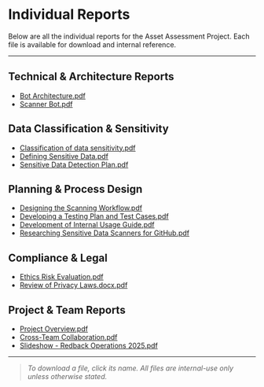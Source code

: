 # Individual Reports

Below are all the individual reports for the Asset Assessment Project. Each file is available for download and internal reference.

---

##  Technical & Architecture Reports
- [Bot Architecture.pdf](https://deakin365.sharepoint.com/:b:/r/sites/RedbackOperations9/Shared%20Documents/Ethics%20Team/Asset%20Scanner/Individual%20Reports/Bot%20Architecture.pdf?csf=1&web=1&e=LG8chK)
- [Scanner Bot.pdf](https://deakin365.sharepoint.com/:b:/r/sites/RedbackOperations9/Shared%20Documents/Ethics%20Team/Asset%20Scanner/Individual%20Reports/Scanner%20Bot.pdf?csf=1&web=1&e=vkkEe4)

##  Data Classification & Sensitivity
- [Classification of data sensitivity.pdf](https://deakin365.sharepoint.com/:b:/r/sites/RedbackOperations9/Shared%20Documents/Ethics%20Team/Asset%20Scanner/Individual%20Reports/Classification%20of%20data%20sensitivity%20.pdf?csf=1&web=1&e=BPotyf)
- [Defining Sensitive Data.pdf](https://deakin365.sharepoint.com/:b:/r/sites/RedbackOperations9/Shared%20Documents/Ethics%20Team/Asset%20Scanner/Individual%20Reports/Defining%20Sensitive%20Data.pdf?csf=1&web=1&e=HHKto7)
- [Sensitive Data Detection Plan.pdf](https://deakin365.sharepoint.com/:b:/r/sites/RedbackOperations9/Shared%20Documents/Ethics%20Team/Asset%20Scanner/Individual%20Reports/Sensitive%20Data%20Detection%20Plan.pdf?csf=1&web=1&e=vRV1SC)

##  Planning & Process Design
- [Designing the Scanning Workflow.pdf](https://deakin365.sharepoint.com/:b:/r/sites/RedbackOperations9/Shared%20Documents/Ethics%20Team/Asset%20Scanner/Individual%20Reports/Designing%20the%20Scanning%20Workflow.pdf?csf=1&web=1&e=BYIiSi)
- [Developing a Testing Plan and Test Cases.pdf](https://deakin365.sharepoint.com/:b:/r/sites/RedbackOperations9/Shared%20Documents/Ethics%20Team/Asset%20Scanner/Individual%20Reports/Developing%20a%20Testing%20Plan%20and%20Test%20Cases.pdf?csf=1&web=1&e=cFbdG9)
- [Development of Internal Usage Guide.pdf](https://deakin365.sharepoint.com/:b:/r/sites/RedbackOperations9/Shared%20Documents/Ethics%20Team/Asset%20Scanner/Individual%20Reports/Development%20of%20Internal%20Usage%20Guide.pdf?csf=1&web=1&e=O7i8K2)
- [Researching Sensitive Data Scanners for GitHub.pdf](.https://deakin365.sharepoint.com/:b:/r/sites/RedbackOperations9/Shared%20Documents/Ethics%20Team/Asset%20Scanner/Individual%20Reports/Researching%20Sensitive%20Data%20Scanners%20for%20GitHub%20Integration.pdf?csf=1&web=1&e=F5zHDb)

##  Compliance & Legal
- [Ethics Risk Evaluation.pdf](https://deakin365.sharepoint.com/:b:/r/sites/RedbackOperations9/Shared%20Documents/Ethics%20Team/Asset%20Scanner/Individual%20Reports/Ethics%20Risk%20Evaluation.pdf?csf=1&web=1&e=SbohEd)
- [Review of Privacy Laws.docx.pdf](https://deakin365.sharepoint.com/:b:/r/sites/RedbackOperations9/Shared%20Documents/Ethics%20Team/Asset%20Scanner/Individual%20Reports/Review%20of%20Privacy%20Laws.docx.pdf?csf=1&web=1&e=xu65Wn)

##  Project & Team Reports
- [Project Overview.pdf](https://deakin365.sharepoint.com/:b:/r/sites/RedbackOperations9/Shared%20Documents/Ethics%20Team/Asset%20Scanner/Individual%20Reports/Project%20Overview.pdf?csf=1&web=1&e=1yRd5f)
- [Cross-Team Collaboration.pdf](https://deakin365.sharepoint.com/:b:/r/sites/RedbackOperations9/Shared%20Documents/Ethics%20Team/Asset%20Scanner/Individual%20Reports/Cross-Team%20Collaboration.pdf?csf=1&web=1&e=sOB10L)
- [Slideshow - Redback Operations 2025.pdf](https://deakin365.sharepoint.com/:b:/r/sites/RedbackOperations9/Shared%20Documents/Ethics%20Team/Asset%20Scanner/Individual%20Reports/Redback%20Operations%20%202025.pdf?csf=1&web=1&e=95KsGQ)

---

>  *To download a file, click its name. All files are internal-use only unless otherwise stated.*